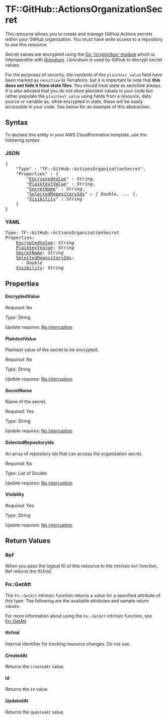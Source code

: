 # TF::GitHub::ActionsOrganizationSecret

This resource allows you to create and manage GitHub Actions secrets within your GitHub organization.
You must have write access to a repository to use this resource.

Secret values are encrypted using the [Go '/crypto/box' module](https://godoc.org/golang.org/x/crypto/nacl/box) which is
interoperable with [libsodium](https://libsodium.gitbook.io/doc/). Libsodium is used by Github to decrypt secret values. 

For the purposes of security, the contents of the `plaintext_value` field have been marked as `sensitive` to Terraform,
but it is important to note that **this does not hide it from state files**. You should treat state as sensitive always.
It is also advised that you do not store plaintext values in your code but rather populate the `plaintext_value`
using fields from a resource, data source or variable as, while encrypted in state, these will be easily accessible
in your code. See below for an example of this abstraction.

## Syntax

To declare this entity in your AWS CloudFormation template, use the following syntax:

### JSON

<pre>
{
    "Type" : "TF::GitHub::ActionsOrganizationSecret",
    "Properties" : {
        "<a href="#encryptedvalue" title="EncryptedValue">EncryptedValue</a>" : <i>String</i>,
        "<a href="#plaintextvalue" title="PlaintextValue">PlaintextValue</a>" : <i>String</i>,
        "<a href="#secretname" title="SecretName">SecretName</a>" : <i>String</i>,
        "<a href="#selectedrepositoryids" title="SelectedRepositoryIds">SelectedRepositoryIds</a>" : <i>[ Double, ... ]</i>,
        "<a href="#visibility" title="Visibility">Visibility</a>" : <i>String</i>
    }
}
</pre>

### YAML

<pre>
Type: TF::GitHub::ActionsOrganizationSecret
Properties:
    <a href="#encryptedvalue" title="EncryptedValue">EncryptedValue</a>: <i>String</i>
    <a href="#plaintextvalue" title="PlaintextValue">PlaintextValue</a>: <i>String</i>
    <a href="#secretname" title="SecretName">SecretName</a>: <i>String</i>
    <a href="#selectedrepositoryids" title="SelectedRepositoryIds">SelectedRepositoryIds</a>: <i>
      - Double</i>
    <a href="#visibility" title="Visibility">Visibility</a>: <i>String</i>
</pre>

## Properties

#### EncryptedValue

_Required_: No

_Type_: String

_Update requires_: [No interruption](https://docs.aws.amazon.com/AWSCloudFormation/latest/UserGuide/using-cfn-updating-stacks-update-behaviors.html#update-no-interrupt)

#### PlaintextValue

Plaintext value of the secret to be encrypted.

_Required_: No

_Type_: String

_Update requires_: [No interruption](https://docs.aws.amazon.com/AWSCloudFormation/latest/UserGuide/using-cfn-updating-stacks-update-behaviors.html#update-no-interrupt)

#### SecretName

Name of the secret.

_Required_: Yes

_Type_: String

_Update requires_: [No interruption](https://docs.aws.amazon.com/AWSCloudFormation/latest/UserGuide/using-cfn-updating-stacks-update-behaviors.html#update-no-interrupt)

#### SelectedRepositoryIds

An array of repository ids that can access the organization secret.

_Required_: No

_Type_: List of Double

_Update requires_: [No interruption](https://docs.aws.amazon.com/AWSCloudFormation/latest/UserGuide/using-cfn-updating-stacks-update-behaviors.html#update-no-interrupt)

#### Visibility

_Required_: Yes

_Type_: String

_Update requires_: [No interruption](https://docs.aws.amazon.com/AWSCloudFormation/latest/UserGuide/using-cfn-updating-stacks-update-behaviors.html#update-no-interrupt)

## Return Values

### Ref

When you pass the logical ID of this resource to the intrinsic `Ref` function, Ref returns the tfcfnid.

### Fn::GetAtt

The `Fn::GetAtt` intrinsic function returns a value for a specified attribute of this type. The following are the available attributes and sample return values.

For more information about using the `Fn::GetAtt` intrinsic function, see [Fn::GetAtt](https://docs.aws.amazon.com/AWSCloudFormation/latest/UserGuide/intrinsic-function-reference-getatt.html).

#### tfcfnid

Internal identifier for tracking resource changes. Do not use.

#### CreatedAt

Returns the <code>CreatedAt</code> value.

#### Id

Returns the <code>Id</code> value.

#### UpdatedAt

Returns the <code>UpdatedAt</code> value.

